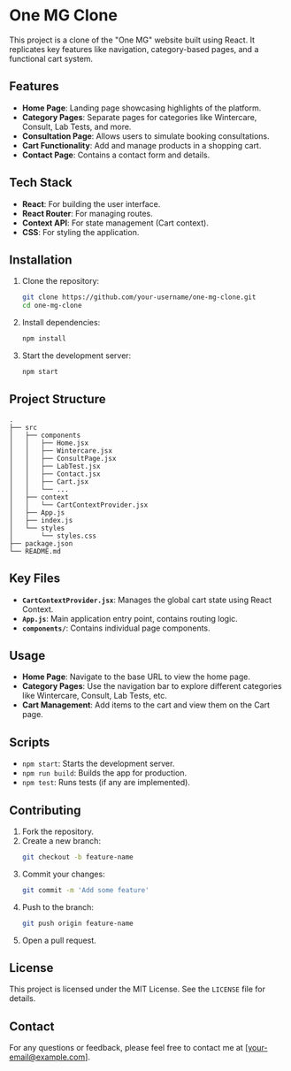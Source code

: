 # One MG Clone

This project is a clone of the "One MG" website built using React. It replicates key features like navigation, category-based pages, and a functional cart system.

## Features

- **Home Page**: Landing page showcasing highlights of the platform.
- **Category Pages**: Separate pages for categories like Wintercare, Consult, Lab Tests, and more.
- **Consultation Page**: Allows users to simulate booking consultations.
- **Cart Functionality**: Add and manage products in a shopping cart.
- **Contact Page**: Contains a contact form and details.

## Tech Stack

- **React**: For building the user interface.
- **React Router**: For managing routes.
- **Context API**: For state management (Cart context).
- **CSS**: For styling the application.

## Installation

1. Clone the repository:
   ```bash
   git clone https://github.com/your-username/one-mg-clone.git
   cd one-mg-clone
   ```

2. Install dependencies:
   ```bash
   npm install
   ```

3. Start the development server:
   ```bash
   npm start
   ```

## Project Structure

```
.
├── src
│   ├── components
│   │   ├── Home.jsx
│   │   ├── Wintercare.jsx
│   │   ├── ConsultPage.jsx
│   │   ├── LabTest.jsx
│   │   ├── Contact.jsx
│   │   ├── Cart.jsx
│   │   └── ...
│   ├── context
│   │   └── CartContextProvider.jsx
│   ├── App.js
│   ├── index.js
│   └── styles
│       └── styles.css
├── package.json
└── README.md
```

## Key Files

- **`CartContextProvider.jsx`**: Manages the global cart state using React Context.
- **`App.js`**: Main application entry point, contains routing logic.
- **`components/`**: Contains individual page components.

## Usage

- **Home Page**: Navigate to the base URL to view the home page.
- **Category Pages**: Use the navigation bar to explore different categories like Wintercare, Consult, Lab Tests, etc.
- **Cart Management**: Add items to the cart and view them on the Cart page.

## Scripts

- `npm start`: Starts the development server.
- `npm run build`: Builds the app for production.
- `npm test`: Runs tests (if any are implemented).

## Contributing

1. Fork the repository.
2. Create a new branch:
   ```bash
   git checkout -b feature-name
   ```
3. Commit your changes:
   ```bash
   git commit -m 'Add some feature'
   ```
4. Push to the branch:
   ```bash
   git push origin feature-name
   ```
5. Open a pull request.

## License

This project is licensed under the MIT License. See the `LICENSE` file for details.

## Contact

For any questions or feedback, please feel free to contact me at [your-email@example.com].
